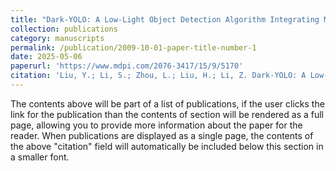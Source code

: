 ```yaml
---
title: "Dark-YOLO: A Low-Light Object Detection Algorithm Integrating Multiple Attention Mechanisms"
collection: publications
category: manuscripts
permalink: /publication/2009-10-01-paper-title-number-1
date: 2025-05-06
paperurl: 'https://www.mdpi.com/2076-3417/15/9/5170'
citation: 'Liu, Y.; Li, S.; Zhou, L.; Liu, H.; Li, Z. Dark-YOLO: A Low-Light Object Detection Algorithm Integrating Multiple Attention Mechanisms. Appl. Sci. 2025, 15, 5170. https://doi.org/10.3390/app15095170'
---
```

The contents above will be part of a list of publications, if the user clicks the link for the publication than the contents of section will be rendered as a full page, allowing you to provide more information about the paper for the reader. When publications are displayed as a single page, the contents of the above "citation" field will automatically be included below this section in a smaller font.
